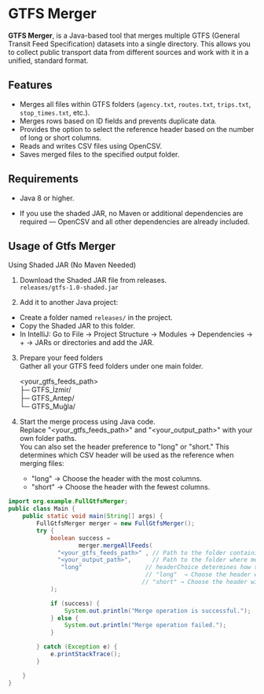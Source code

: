 # GTFS Merger

**GTFS Merger**, is a Java-based tool that merges multiple GTFS (General Transit Feed Specification) datasets into a single directory.
This allows you to collect public transport data from different sources and work with it in a unified, standard format.

## Features
- Merges all files within GTFS folders (`agency.txt`, `routes.txt`, `trips.txt`, `stop_times.txt`, etc.).
- Merges rows based on ID fields and prevents duplicate data.
- Provides the option to select the reference header based on the number of long or short columns.
- Reads and writes CSV files using OpenCSV.
- Saves merged files to the specified output folder.

## Requirements

-  Java 8 or higher.

-  If you use the shaded JAR, no Maven or additional dependencies are required — OpenCSV and all other dependencies are already included.


## Usage of Gtfs Merger
 Using Shaded JAR (No Maven Needed)
 1. Download the Shaded JAR file from releases.  
 `releases/gtfs-1.0-shaded.jar`

2. Add it to another Java project:

- Create a folder named `releases/` in the project.
- Copy the Shaded JAR to this folder.  
- In IntelliJ: Go to File → Project Structure → Modules → Dependencies → + → JARs or directories and add the JAR.

 3. Prepare your feed folders  
 Gather all your GTFS feed folders under one main folder.  
 
    <your_gtfs_feeds_path>   
             ├─ GTFS_İzmir/  
             ├─ GTFS_Antep/  
             └─ GTFS_Muğla/
    

 4. Start the merge process using Java code.  
   Replace  "<your_gtfs_feeds_path>" and  "<your_output_path>" with your own folder paths.  
   You can also set the header preference to "long" or "short." This determines which CSV header will be used as the reference when merging files:
     - "long"  → Choose the header with the most columns.  
     - "short" → Choose the header with the fewest columns.


```java
import org.example.FullGtfsMerger;
public class Main {
    public static void main(String[] args) {
        FullGtfsMerger merger = new FullGtfsMerger();
        try {
            boolean success =
                    merger.mergeAllFeeds(
              "<your_gtfs_feeds_path>" , // Path to the folder containing GTFS feed subfolders
              "<your_output_path>",      // Path to the folder where merged files will be saved
               "long"                  // headerChoice determines how the reference header is chosen:
                                       // "long"  → Choose the header with the most columns.
                                      // "short" → Choose the header with the fewest columns.
            );

            if (success) {
                System.out.println("Merge operation is successful.");
            } else {
                System.out.println("Merge operation failed.");
            }

        } catch (Exception e) {
            e.printStackTrace();
        }

    }
}
